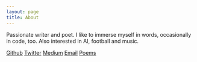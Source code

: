 ```yaml
---
layout: page
title: About
---
```


Passionate writer and poet. I like to immerse myself in words, occasionally in code, too. Also interested in AI, football and music.

[Github](https://github.com/abhishek7h) [Twitter](https://twitter.com/abhishek7h) [Medium](https://medium.com/@ah3) [Email](mailto:abhishek18h@gmail.com) [Poems](https://poetizer.com/author/320945)
